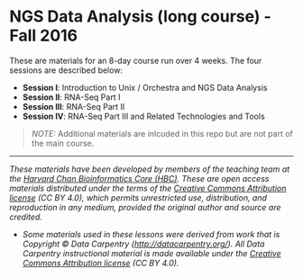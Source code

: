 # NGS Data Analysis (long course) - Fall 2016
These are materials for an 8-day course run over 4 weeks. The four sessions are described below:

 * **Session I**: Introduction to Unix / Orchestra and NGS Data Analysis
 * **Session II**: RNA-Seq Part I
 * **Session III**: RNA-Seq Part II
 * **Session IV**: RNA-Seq Part III and Related Technologies and Tools
 
 > *NOTE:* Additional materials are inlcuded in this repo but are not part of the main course.


---

*These materials have been developed by members of the teaching team at the [Harvard Chan Bioinformatics Core (HBC)](http://bioinformatics.sph.harvard.edu/). These are open access materials distributed under the terms of the [Creative Commons Attribution license](https://creativecommons.org/licenses/by/4.0/) (CC BY 4.0), which permits unrestricted use, distribution, and reproduction in any medium, provided the original author and source are credited.*

* *Some materials used in these lessons were derived from work that is Copyright © Data Carpentry (http://datacarpentry.org/). 
All Data Carpentry instructional material is made available under the [Creative Commons Attribution license](https://creativecommons.org/licenses/by/4.0/) (CC BY 4.0).*


